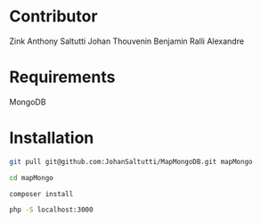 # Contributor

Zink Anthony
Saltutti Johan
Thouvenin Benjamin
Ralli Alexandre

# Requirements

MongoDB

# Installation

```sh
git pull git@github.com:JohanSaltutti/MapMongoDB.git mapMongo
```

```sh
cd mapMongo
```

```sh
composer install
```

```sh
php -S localhost:3000
```
